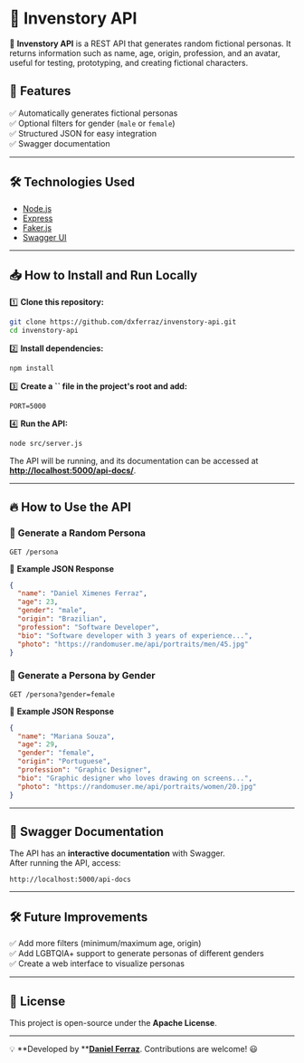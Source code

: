 # 👤 Invenstory API

🚀 **Invenstory API** is a REST API that generates random fictional personas. It returns information such as name, age, origin, profession, and an avatar, useful for testing, prototyping, and creating fictional characters.

## 📌 Features

✅ Automatically generates fictional personas\
✅ Optional filters for gender (`male` or `female`)\
✅ Structured JSON for easy integration\
✅ Swagger documentation

---

## 🛠️ Technologies Used

- [Node.js](https://nodejs.org/)
- [Express](https://expressjs.com/)
- [Faker.js](https://fakerjs.dev/)
- [Swagger UI](https://swagger.io/)

---

## 📥 How to Install and Run Locally

1️⃣ **Clone this repository:**

```sh
git clone https://github.com/dxferraz/invenstory-api.git
cd invenstory-api
```

2️⃣ **Install dependencies:**

```sh
npm install
```

3️⃣ **Create a **``** file in the project's root and add:**

```env
PORT=5000
```

4️⃣ **Run the API:**

```sh
node src/server.js
```

The API will be running, and its documentation can be accessed at [**http://localhost:5000/api-docs/**](http://localhost:5000/api-docs/).

---

## 🔥 How to Use the API

### 🔹 **Generate a Random Persona**

```http
GET /persona
```

🔹 **Example JSON Response**

```json
{
  "name": "Daniel Ximenes Ferraz",
  "age": 23,
  "gender": "male",
  "origin": "Brazilian",
  "profession": "Software Developer",
  "bio": "Software developer with 3 years of experience...",
  "photo": "https://randomuser.me/api/portraits/men/45.jpg"
}
```

### 🔹 **Generate a Persona by Gender**

```http
GET /persona?gender=female
```

🔹 **Example JSON Response**

```json
{
  "name": "Mariana Souza",
  "age": 29,
  "gender": "female",
  "origin": "Portuguese",
  "profession": "Graphic Designer",
  "bio": "Graphic designer who loves drawing on screens...",
  "photo": "https://randomuser.me/api/portraits/women/20.jpg"
}
```

---

## 📜 Swagger Documentation

The API has an **interactive documentation** with Swagger.\
After running the API, access:

```
http://localhost:5000/api-docs
```

---

## 🛠️ Future Improvements

✅ Add more filters (minimum/maximum age, origin)\
✅ Add LGBTQIA+ support to generate personas of different genders\
✅ Create a web interface to visualize personas

---

## 📝 License

This project is open-source under the **Apache License**.

---

💡 **Developed by **[**Daniel Ferraz**](https://github.com/dxferraz). Contributions are welcome! 😃
